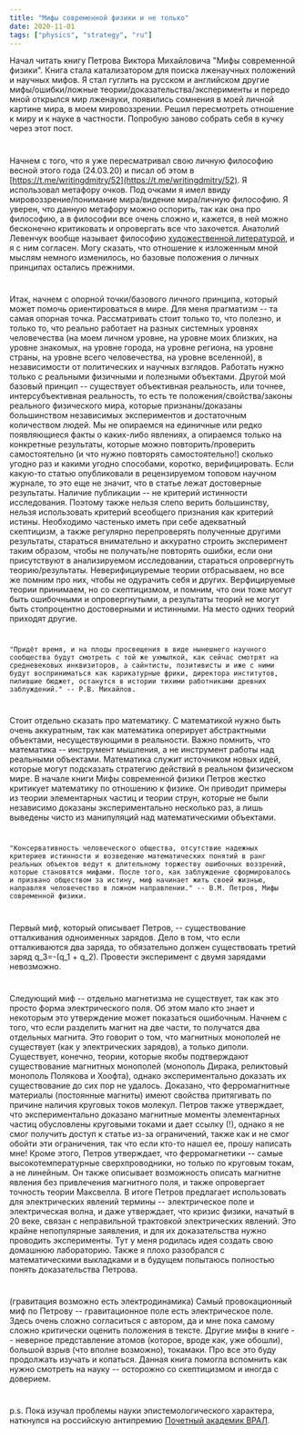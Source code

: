 ```yaml
---
title: "Мифы современной физики и не только"
date: 2020-11-01
tags: ["physics", "strategy", "ru"]
---
```


Начал читать книгу Петрова Виктора Михайловича "Мифы современной физики". Книга стала катализатором для поиска лженаучных положений и научных мифов. Я стал гуглить на русском и английском другие мифы/ошибки/ложные теории/доказательства/эксперименты и передо мной открылся мир лженауки, появились сомнения в моей личной картине мира, в моем мировоззрении. Решил пересмотреть отношение к миру и к науке в частности. Попробую заново собрать себя в кучку через этот пост.

#

Начнем с того, что я уже пересматривал свою личную философию весной этого года (24.03.20) и писал об этом в [https://t.me/writingdmitry/52](https://t.me/writingdmitry/52). Я использовал метафору очков. Под очками я имел ввиду мировоззрение/понимание мира/видение мира/личную философию. Я уверен, что данную метафору можно оспорить, так как она про философию, а в философии все очень сложно и, кажется, в ней можно бесконечно критиковать и опровергать все что захочется. Анатолий Левенчук вообще называет философию [художественной литературой](https://t.me/ailev_blog_discussion/4218), и я с ним согласен.
Могу сказать, что отношение к изложенным мной мыслям немного изменилось, но базовые положения о личных принципах остались прежними.

#

Итак, начнем с опорной точки/базового личного принципа, который может помочь ориентироваться в мире. Для меня прагматизм -- та самая опорная точка. Рассматривать стоит только то, что полезно, и только то, что реально работает на разных системных уровнях человечества (на моем личном уровне, на уровне моих близких, на уровне знакомых, на уровне города, на уровне региона, на уровне страны, на уровне всего человечества, на уровне вселенной), в независимости от политических и научных взглядов. Работать нужно только с реальными физичными и полезными объектами. Другой мой базовый принцип -- существует объективная реальность, или точнее, интерсубъективная реальность, то есть те положения/свойства/законы реального физического мира, которые признаны/доказаны большинством независимых экспериментов и достаточным количеством людей. Мы не опираемся на единичные или редко появляющиеся факты о каких-либо явлениях, а опираемся только на конкретные результаты, которые можно повторить/проверить самостоятельно (и что нужно повторять самостоятельно!) сколько угодно раз и какими угодно способами, коротко, верифицировать. Если какую-то статью опубликовали в рецензируемом топовом научном журнале, то это еще не значит, что в статье лежат достоверные результаты. Наличие публикации -- не критерий истинности исследования. Поэтому также нельзя слепо верить большинству, нельзя использовать критерий всеобщего признания как критерий истины. Необходимо частенько иметь при себе адекватный скептицизм, а также регулярно перепроверять полученные другими результаты, стараться внимательно и аккуратно строить эксперимент таким образом, чтобы не получать/не повторять ошибки, если они присутствуют в анализируемом исследовании, стараться опровергнуть теорию/результаты. Неверифициуремые теории отбрасываем, но все же помним про них, чтобы не одурачить себя и других. Верфицируемые теории принимаем, но со скептицизмом, и помним, что они тоже могут быть ошибочными и опровергнутыми, а результаты теорий не могут быть стопроцентно достоверными и истинными. На место одних теорий приходят другие.

#

    "Придёт время, и на плоды просвещения в виде нынешнего научного сообщества будут смотреть с той же ухмылкой, как сейчас смотрят на средневековых инквизиторов, а сайнтисты, позитивисты и иже с ними будут восприниматься как карикатурные фрики, директора институтов, пилившие бюджет, останутся в истории тихими работниками древних заблуждений." -- Р.В. Михайлов.

#

Стоит отдельно сказать про математику. С математикой нужно быть очень аккуратным, так как математика оперирует абстрактными объектами, несуществующими в реальности. Важно помнить, что математика -- инструмент мышления, а не инструмент работы над реальными объектами. Математика служит источником новых идей, которые могут подсказать стратегию действий в реальном физическом мире. В начале книги Мифы современной физики Петров жестко критикует математику по отношению к физике. Он приводит примеры из теории элементарных частиц и теории струн, которые не были независимо доказаны экспериментально несколько раз, а лишь выведены чисто из манипуляций над математическими объектами.

#

    "Консервативность человеческого общества, отсутствие надежных критериев истинности и возведение математических понятий в ранг реальных объектов ведут к длительному торжеству ошибочных воззрений, которые становятся мифами. После того, как заблуждение сформирова­лось и призвано обществом за истину, миф начинает жить своей жизнью, направляя человечество в ложном направлении." -- В.М. Петров, Мифы современной физики.

#

Первый миф, который описывает Петров, -- существование отталкивания одноименных зарядов. Дело в том, что если отталкиваются два заряда, то обязательно должен существовать третий заряд q_3=-(q_1 + q_2). Провести эксперимент с двумя зарядами невозможно.

#

Следующий миф -- отдельно магнетизма не существует, так как это просто форма электрического поля. Об этом мало кто знает и некоторым это утверждение может показаться ошибочным. Начнем с того, что если разделить магнит на две части, то получатся два отдельных магнита. Это говорит о том, что магнитных монополей не существует (как у электрических зарядов), а только диполи. Существует, конечно, теории, которые якобы подтверждают существование магнитных монополей (монополь Дирака, реликтовый монополь Полякова и Хоофта), однако экспериментально доказать их существование до сих пор не удалось. Доказано, что ферромагнитные материалы (постоянные магниты) имеют свойства притягивать по причине наличия круговых токов молекул. Петров также утверждает, что экспериментально доказано магнитные моменты элементарных частиц обусловлены круговыми токами и дает ссылку (!), однако я не смог получить доступ к статье из-за ограничений, также как и не смог обойти эти ограничения, так что если кто-то нашел ее, прошу написать мне! Кроме этого, Петров утверждает, что ферромагнетики -- самые высокотемпературные сверхпроводники, но только по круговым токам, а не линейным. Он также описывает возможность описать магнитне явления без привлечения магнитного поля, и также опровергает точность теории Максвелла. В итоге Петров предлагает использовать для электрических явлений термины -- электрическое поле и электрическая волна, и даже утверждает, что кризис физики, начатый в 20 веке, связан с неправильной трактовкой электрических явлений. Это крайне непопулярные заявления, и для их доказательства нужно проводить эксперименты. Тут у меня родилась идея создать свою домашнюю лабораторию. Также я плохо разобрался с математическими выкладками и в будущем попытаюсь полностью понять доказательства Петрова.

#

(гравитация возможно есть электродинамика)
Самый провокационный миф по Петрову -- гравитационное поле есть электрическое поле. Здесь очень сложно согласиться с автором, да и мне пока самому сложно критически оценить положения в тексте. Другие мифы в книге -- неверное представление атомов (которое, вроде как, уже обошли), большой взрыв (что вполне возможно), токамаки. Про все это буду продолжать изучать и копаться. Данная книга помогла вспомнить как нужно смотреть на науку -- осторожно со скептицизмом и иногда с доверием.

#

p.s. Пока изучал проблемы науки эпистемологического характера, наткнулся на российскую антипремию [Почетный академик ВРАЛ](https://ru.wikipedia.org/wiki/%D0%9F%D0%BE%D1%87%D1%91%D1%82%D0%BD%D1%8B%D0%B9_%D0%B0%D0%BA%D0%B0%D0%B4%D0%B5%D0%BC%D0%B8%D0%BA_%D0%92%D0%A0%D0%90%D0%9B).